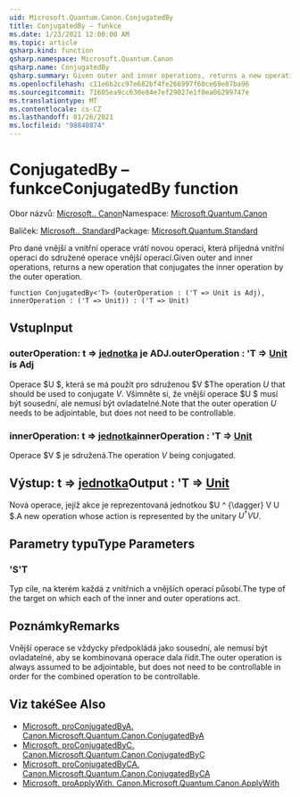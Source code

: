 ```yaml
---
uid: Microsoft.Quantum.Canon.ConjugatedBy
title: ConjugatedBy – funkce
ms.date: 1/23/2021 12:00:00 AM
ms.topic: article
qsharp.kind: function
qsharp.namespace: Microsoft.Quantum.Canon
qsharp.name: ConjugatedBy
qsharp.summary: Given outer and inner operations, returns a new operation that conjugates the inner operation by the outer operation.
ms.openlocfilehash: c11e6b2cc97e682bf4fe266997f60ce69e87ba96
ms.sourcegitcommit: 71605ea9cc630e84e7ef29027e1f0ea06299747e
ms.translationtype: MT
ms.contentlocale: cs-CZ
ms.lasthandoff: 01/26/2021
ms.locfileid: "98840874"
---
```

# <a name="conjugatedby-function"></a><span data-ttu-id="aecf4-102">ConjugatedBy – funkce</span><span class="sxs-lookup"><span data-stu-id="aecf4-102">ConjugatedBy function</span></span>

<span data-ttu-id="aecf4-103">Obor názvů: [Microsoft.. Canon](xref:Microsoft.Quantum.Canon)</span><span class="sxs-lookup"><span data-stu-id="aecf4-103">Namespace: [Microsoft.Quantum.Canon](xref:Microsoft.Quantum.Canon)</span></span>

<span data-ttu-id="aecf4-104">Balíček: [Microsoft.. Standard](https://nuget.org/packages/Microsoft.Quantum.Standard)</span><span class="sxs-lookup"><span data-stu-id="aecf4-104">Package: [Microsoft.Quantum.Standard](https://nuget.org/packages/Microsoft.Quantum.Standard)</span></span>


<span data-ttu-id="aecf4-105">Pro dané vnější a vnitřní operace vrátí novou operaci, která přijedná vnitřní operaci do sdružené operace vnější operací.</span><span class="sxs-lookup"><span data-stu-id="aecf4-105">Given outer and inner operations, returns a new operation that conjugates the inner operation by the outer operation.</span></span>

```qsharp
function ConjugatedBy<'T> (outerOperation : ('T => Unit is Adj), innerOperation : ('T => Unit)) : ('T => Unit)
```


## <a name="input"></a><span data-ttu-id="aecf4-106">Vstup</span><span class="sxs-lookup"><span data-stu-id="aecf4-106">Input</span></span>

### <a name="outeroperation--t--unit--is-adj"></a><span data-ttu-id="aecf4-107">outerOperation: t => [jednotka](xref:microsoft.quantum.lang-ref.unit)  je ADJ.</span><span class="sxs-lookup"><span data-stu-id="aecf4-107">outerOperation : 'T => [Unit](xref:microsoft.quantum.lang-ref.unit)  is Adj</span></span>

<span data-ttu-id="aecf4-108">Operace $U $, která se má použít pro sdruženou $V $</span><span class="sxs-lookup"><span data-stu-id="aecf4-108">The operation $U$ that should be used to conjugate $V$.</span></span> <span data-ttu-id="aecf4-109">Všimněte si, že vnější operace $U $ musí být sousední, ale nemusí být ovladatelné.</span><span class="sxs-lookup"><span data-stu-id="aecf4-109">Note that the outer operation $U$ needs to be adjointable, but does not need to be controllable.</span></span>


### <a name="inneroperation--t--unit"></a><span data-ttu-id="aecf4-110">innerOperation: t => [jednotka](xref:microsoft.quantum.lang-ref.unit)</span><span class="sxs-lookup"><span data-stu-id="aecf4-110">innerOperation : 'T => [Unit](xref:microsoft.quantum.lang-ref.unit)</span></span> 

<span data-ttu-id="aecf4-111">Operace $V $ je sdružená.</span><span class="sxs-lookup"><span data-stu-id="aecf4-111">The operation $V$ being conjugated.</span></span>



## <a name="output--t--unit"></a><span data-ttu-id="aecf4-112">Výstup: t => [jednotka](xref:microsoft.quantum.lang-ref.unit)</span><span class="sxs-lookup"><span data-stu-id="aecf4-112">Output : 'T => [Unit](xref:microsoft.quantum.lang-ref.unit)</span></span> 

<span data-ttu-id="aecf4-113">Nová operace, jejíž akce je reprezentovaná jednotkou $U ^ {\dagger} V U $.</span><span class="sxs-lookup"><span data-stu-id="aecf4-113">A new operation whose action is represented by the unitary $U^{\dagger} V U$.</span></span>

## <a name="type-parameters"></a><span data-ttu-id="aecf4-114">Parametry typu</span><span class="sxs-lookup"><span data-stu-id="aecf4-114">Type Parameters</span></span>

### <a name="t"></a><span data-ttu-id="aecf4-115">'S</span><span class="sxs-lookup"><span data-stu-id="aecf4-115">'T</span></span>

<span data-ttu-id="aecf4-116">Typ cíle, na kterém každá z vnitřních a vnějších operací působí.</span><span class="sxs-lookup"><span data-stu-id="aecf4-116">The type of the target on which each of the inner and outer operations act.</span></span>

## <a name="remarks"></a><span data-ttu-id="aecf4-117">Poznámky</span><span class="sxs-lookup"><span data-stu-id="aecf4-117">Remarks</span></span>

<span data-ttu-id="aecf4-118">Vnější operace se vždycky předpokládá jako sousední, ale nemusí být ovladatelné, aby se kombinovaná operace dala řídit.</span><span class="sxs-lookup"><span data-stu-id="aecf4-118">The outer operation is always assumed to be adjointable, but does not need to be controllable in order for the combined operation to be controllable.</span></span>

## <a name="see-also"></a><span data-ttu-id="aecf4-119">Viz také</span><span class="sxs-lookup"><span data-stu-id="aecf4-119">See Also</span></span>

- [<span data-ttu-id="aecf4-120">Microsoft. proConjugatedByA. Canon.</span><span class="sxs-lookup"><span data-stu-id="aecf4-120">Microsoft.Quantum.Canon.ConjugatedByA</span></span>](xref:Microsoft.Quantum.Canon.ConjugatedByA)
- [<span data-ttu-id="aecf4-121">Microsoft. proConjugatedByC. Canon.</span><span class="sxs-lookup"><span data-stu-id="aecf4-121">Microsoft.Quantum.Canon.ConjugatedByC</span></span>](xref:Microsoft.Quantum.Canon.ConjugatedByC)
- [<span data-ttu-id="aecf4-122">Microsoft. proConjugatedByCA. Canon.</span><span class="sxs-lookup"><span data-stu-id="aecf4-122">Microsoft.Quantum.Canon.ConjugatedByCA</span></span>](xref:Microsoft.Quantum.Canon.ConjugatedByCA)
- [<span data-ttu-id="aecf4-123">Microsoft. proApplyWith. Canon.</span><span class="sxs-lookup"><span data-stu-id="aecf4-123">Microsoft.Quantum.Canon.ApplyWith</span></span>](xref:Microsoft.Quantum.Canon.ApplyWith)